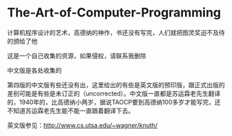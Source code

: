 # The-Art-of-Computer-Programming
计算机程序设计的艺术，高德纳的神作，书还没有写完，人们就把图灵奖迫不及待的颁给了他

这是一个自己收集的资源，如果侵权，请联系我删除

中文版是各处收集的

第四版的中文版有些还没有出，这里给出的有些是英文版的预印版，跟正式出版的差别可能是有些是未订正的（uncorrected）。中文版一直都是苏运霖老先生翻译的，1940年的，比高德纳小两岁，据说TAOCP要到高德纳100多岁才能写完，还不知道苏运霖老先生能不能一直跟着翻译下去。

英文版参见：<http://www.cs.utsa.edu/~wagner/knuth/>

